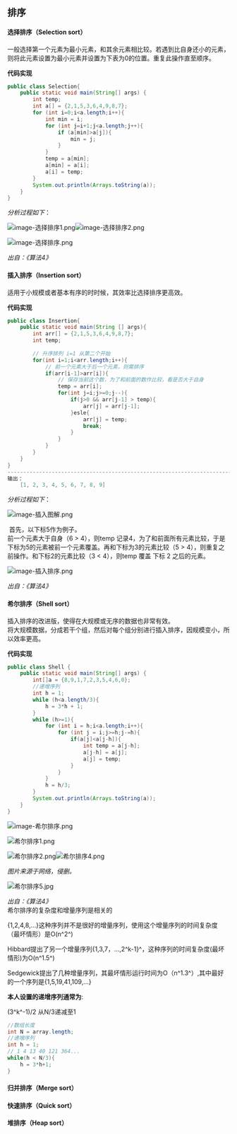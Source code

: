 ## 排序

#### 选择排序（Selection sort）

一般选择第一个元素为最小元素，和其余元素相比较。若遇到比自身还小的元素，则将此元素设置为最小元素并设置为下表为0的位置。重复此操作直至顺序。

**代码实现**

```java
public class Selection{
	public static void main(String[] args) {
        int temp;
        int a[] = {2,1,5,3,6,4,9,8,7};
        for (int i=0;i<a.length;i++){
            int min = i;
            for (int j=i+1;j<a.length;j++){
                if (a[min]>a[j]){
                    min = j;
                }
            }
            temp = a[min];
            a[min] = a[i];
            a[i] = temp;
        }
        System.out.println(Arrays.toString(a));
    }
}
```

*分析过程如下*：

![image-选择排序1.png](https://github.com/JustBeDw/JustBeMe/blob/master/docs/desgin-pattern/%E7%AE%97%E6%B3%95/%E6%8E%92%E5%BA%8F.assets/image-%E9%80%89%E6%8B%A9%E6%8E%92%E5%BA%8F1.png?raw=true)![image-选择排序2.png](https://github.com/JustBeDw/JustBeMe/blob/master/docs/desgin-pattern/%E7%AE%97%E6%B3%95/%E6%8E%92%E5%BA%8F.assets/image-%E9%80%89%E6%8B%A9%E6%8E%92%E5%BA%8F2.png?raw=true)

![image-选择排序.png](https://github.com/JustBeDw/JustBeMe/blob/master/docs/desgin-pattern/%E7%AE%97%E6%B3%95/%E6%8E%92%E5%BA%8F.assets/image-%E9%80%89%E6%8B%A9%E6%8E%92%E5%BA%8F.png?raw=true)

*出自：《算法4》*

#### 插入排序（Insertion sort）

适用于小规模或者基本有序的时时候，其效率比选择排序更高效。

**代码实现**

```java
public class Insertion{
    public static void main(String [] args){
        int arr[] = {2,1,5,3,6,4,9,8,7};
        int temp;
        
        // 升序排列 i=1 从第二个开始
        for(int i=1;i<arr.length;i++){
            // 前一个元素大于后一个元素，则需排序
            if(arr[i-1]>arr[i]){
                // 保存当前这个数，为了和前面的数作比较，看是否大于自身
				temp = arr[i];
                for(int j=i;j>=0;j--){
                    if(j>0 && arr[j-1] > temp){
                        arr[j] = arr[j-1];
                    }esle{
                        arr[j] = temp;
                        break;
                    }
                }
            }
        }
    }
}
------------------------------------------------------------------------------------
输出：
    [1, 2, 3, 4, 5, 6, 7, 8, 9]
```

*分析过程如下*：

![image-插入图解.png](https://github.com/JustBeDw/JustBeMe/blob/master/docs/desgin-pattern/%E7%AE%97%E6%B3%95/%E6%8E%92%E5%BA%8F.assets/image-%E6%8F%92%E5%85%A5%E5%9B%BE%E8%A7%A3.png?raw=true)

​		首先，以下标5作为例子。  
​		前一个元素大于自身（6 > 4），则temp 记录4，为了和前面所有元素比较，于是下标为5的元素被前一个元素覆盖。再和下标为3的元素比较（5 > 4），则重复之前操作。和下标2的元素比较（3 < 4），则temp 覆盖 下标 2 之后的元素。

![image-插入排序.png](https://github.com/JustBeDw/JustBeMe/blob/master/docs/desgin-pattern/%E7%AE%97%E6%B3%95/%E6%8E%92%E5%BA%8F.assets/image-%E6%8F%92%E5%85%A5%E6%8E%92%E5%BA%8F.png?raw=true)

*出自：《算法4》*

#### 希尔排序（Shell sort）

插入排序的改进版，使得在大规模或无序的数据也非常有效。  
将大规模数据，分成若干个组，然后对每个组分别进行插入排序，因规模变小，所以效率更高。

**代码实现**

````java
public class Shell {
    public static void main(String[] args) {
        int[]a = {8,9,1,7,2,3,5,4,6,0};
        //递增序列
        int h = 1;
        while (h<a.length/3){
            h = 3*h + 1;
        }
        while (h>=1){
            for (int i = h;i<a.length;i++){
                for (int j = i;j>=h;j-=h){
                    if(a[j]<a[j-h]){
                        int temp = a[j-h];
                        a[j-h] = a[j];
                        a[j] = temp;
                    }
                }
            }
            h = h/3;
        }
        System.out.println(Arrays.toString(a));
    }
}
````

![image-希尔排序.png](https://github.com/JustBeDw/JustBeMe/blob/master/docs/desgin-pattern/%E7%AE%97%E6%B3%95/%E6%8E%92%E5%BA%8F.assets/image-%E5%B8%8C%E5%B0%94%E6%8E%92%E5%BA%8F.png?raw=true)

![希尔排序1.png](https://github.com/JustBeDw/JustBeMe/blob/master/docs/desgin-pattern/%E7%AE%97%E6%B3%95/%E6%8E%92%E5%BA%8F.assets/%E5%B8%8C%E5%B0%94%E6%8E%92%E5%BA%8F1.png?raw=true)

![希尔排序2.png](https://github.com/JustBeDw/JustBeMe/blob/master/docs/desgin-pattern/%E7%AE%97%E6%B3%95/%E6%8E%92%E5%BA%8F.assets/%E5%B8%8C%E5%B0%94%E6%8E%92%E5%BA%8F2.png?raw=true)![希尔排序4.png](https://github.com/JustBeDw/JustBeMe/blob/master/docs/desgin-pattern/%E7%AE%97%E6%B3%95/%E6%8E%92%E5%BA%8F.assets/%E5%B8%8C%E5%B0%94%E6%8E%92%E5%BA%8F4.png?raw=true)

*图片来源于网络，侵删。*

![希尔排序5.jpg](https://github.com/JustBeDw/JustBeMe/blob/master/docs/desgin-pattern/%E7%AE%97%E6%B3%95/%E6%8E%92%E5%BA%8F.assets/%E5%B8%8C%E5%B0%94%E6%8E%92%E5%BA%8F5.jpg?raw=true)

*出自：《算法4》*  
希尔排序的复杂度和增量序列是相关的

{1,2,4,8,...}这种序列并不是很好的增量序列，使用这个增量序列的时间复杂度（最坏情形）是O(n^2^)

Hibbard提出了另一个增量序列{1,3,7，...,2^k-1}^，这种序列的时间复杂度(最坏情形)为O(n^1.5^)

Sedgewick提出了几种增量序列，其最坏情形运行时间为O（n^1.3^）,其中最好的一个序列是{1,5,19,41,109,...}

**本人设置的递增序列通常为**:

(3^k^-1)/2	从N/3递减至1

```java
//数组长度
int N = array.length;
//递增序列
int h = 1;
// 1 4 13 40 121 364... 
while(h < N/3){
    h = 3*h+1;
}
```



#### 归并排序（Merge sort）







#### 快速排序（Quick sort）







#### 堆排序（Heap sort）